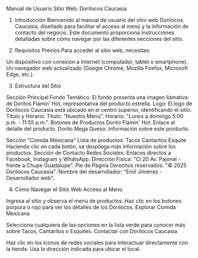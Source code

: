 Manual de Usuario
Sitio Web: Dorilocos Caucasia

1. Introducción
Bienvenido al manual de usuario del sitio web Dorilocos Caucasia, diseñado para facilitar el acceso al menú y la información de contacto del negocio. Este documento proporciona instrucciones detalladas sobre cómo navegar por las diferentes secciones del sitio.

2. Requisitos Previos
Para acceder al sitio web, necesitas:

Un dispositivo con conexión a Internet (computador, tablet o smartphone).
Un navegador web actualizado (Google Chrome, Mozilla Firefox, Microsoft Edge, etc.).

3. Estructura del Sitio

Sección Principal
Fondo Temático: El fondo presenta una imagen llamativa de Doritos Flamin’ Hot, representativa del producto estrella.
Logo: El logo de Dorilocos Caucasia está ubicado en el centro superior, identificando el sitio.
Título y Horario:
Título: "Nuestro Menú".
Horario: "Lunes a domingo 5:00 p.m. - 11:55 p.m.".
Botones de Productos
Dorito Flamin' Hot: Enlace al detalle del producto.
Dorito Mega Queso: Información sobre este producto.

Sección "Comida Mexicana"
Lista de productos:
Tacos
Cantaritos
Esquite
Haciendo clic en cada botón, se despliega más información sobre los productos.
Sección de Contacto
Redes Sociales: Enlaces directos a Facebook, Instagram y WhatsApp.
Dirección Física: "Cl 20 Av. Pajonal - frente a Chupe Guadalupe".
Pie de Página
Derechos reservados: "© 2025 Dorilocos Caucasia".
Nombre del desarrollador: "Emil Jiménez - Desarrollador web".

4. Cómo Navegar el Sitio Web
Acceso al Menú

Ingresa al sitio y observa el menú de productos.
Haz clic en los botones púrpura o rojo para ver los detalles de los Dorilocos.
Explorar Comida Mexicana

Selecciona cualquiera de las opciones en la lista verde para conocer más sobre Tacos, Cantaritos o Esquites.
Contactar con Dorilocos Caucasia

Haz clic en los íconos de redes sociales para interactuar directamente con la tienda.
Usa la dirección indicada para ubicar el local.
